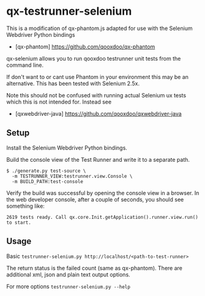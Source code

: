# qx-testrunner-selenium


This is a modification of qx-phantom.js adapted for use with the Selenium Webdriver Python bindings
 * [qx-phantom] https://github.com/qooxdoo/qx-phantom

qx-selenium allows you to run qooxdoo testrunner unit tests from the command line.

If don't want to or cant use Phantom in your environment this may be an alternative.  This has been tested with Selenium 2.5x.

Note this should not be confused with running actual Selenium ux tests which this is not intended for. Instead see
 * [qxwebdriver-java] https://github.com/qooxdoo/qxwebdriver-java

## Setup

Install the Selenium Webdriver Python bindings.


Build the console view of the Test Runner and write it to a separate path.

    $ ./generate.py test-source \
      -m TESTRUNNER_VIEW:testrunner.view.Console \
      -m BUILD_PATH:test-console

Verify the build was successful by opening the console view in a browser. In the web developer console, after a couple of seconds, you should see something like:

    2619 tests ready. Call qx.core.Init.getApplication().runner.view.run() to start.

## Usage

Basic 
``testrunner-selenium.py http://localhost/<path-to-test-runner>``

The return status is the failed count (same as qx-phantom). There are additional xml, json and plain text output options.

For more options
``testrunner-selenium.py --help``